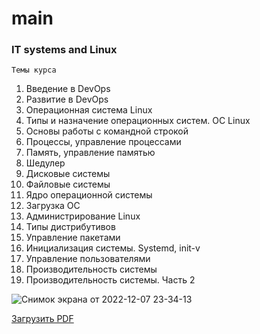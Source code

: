 # main

### IT systems and Linux

`Темы курса`

1. Введение в DevOps
2. Развитие в DevOps
3. Операционная система Linux
4. Типы и назначение операционных систем. ОС Linux
5. Основы работы с командной строкой
6. Процессы, управление процессами
7. Память, управление памятью
8. Шедулер
9. Дисковые системы
10. Файловые системы
11. Ядро операционной системы
12. Загрузка ОС
13. Администрирование Linux
14. Типы дистрибутивов
15. Управление пакетами
16. Инициализация системы. Systemd, init-v
17. Управление пользователями
18. Производительность системы
19. Производительность системы. Часть 2

![Снимок экрана от 2022-12-07 23-34-13](https://user-images.githubusercontent.com/75438030/206289603-7bf1ec4d-0092-445f-888c-c4427131d79a.png)

[Загрузить PDF](https://github.com/alexnet123/main/blob/main/IT%20systems%20and%20Linux.pdf)
